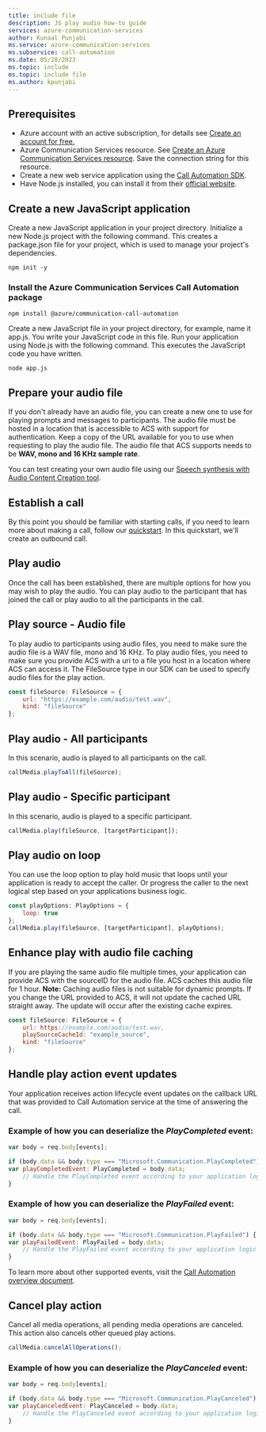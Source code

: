 ```yaml
---
title: include file
description: JS play audio how-to guide
services: azure-communication-services
author: Kunaal Punjabi
ms.service: azure-communication-services
ms.subservice: call-automation
ms.date: 05/28/2023
ms.topic: include
ms.topic: include file
ms.author: kpunjabi
---
```


## Prerequisites

- Azure account with an active subscription, for details see [Create an account for free.](https://azure.microsoft.com/free/)
- Azure Communication Services resource. See [Create an Azure Communication Services resource](../../../quickstarts/create-communication-resource.md?tabs=windows&pivots=platform-azp). Save the connection string for this resource. 
- Create a new web service application using the [Call Automation SDK](../../../quickstarts/call-automation/callflows-for-customer-interactions.md).
- Have Node.js installed, you can install it from their [official website](https://nodejs.org).

## Create a new JavaScript application
Create a new JavaScript application in your project directory. Initialize a new Node.js project with the following command. This creates a package.json file for your project, which is used to manage your project's dependencies. 

``` console
npm init -y
```

### Install the Azure Communication Services Call Automation package
``` console
npm install @azure/communication-call-automation
```

Create a new JavaScript file in your project directory, for example, name it app.js. You write your JavaScript code in this file. Run your application using Node.js with the following command. This executes the JavaScript code you have written. 

``` console
node app.js
```

## Prepare your audio file

If you don't already have an audio file, you can create a new one to use for playing prompts and messages to participants. The audio file must be hosted in a location that is accessible to ACS with support for authentication. Keep a copy of the URL available for you to use when requesting to play the audio file. The audio file that ACS supports needs to be **WAV, mono and 16 KHz sample rate**. 

You can test creating your own audio file using our [Speech synthesis with Audio Content Creation tool](../../../../cognitive-services/Speech-Service/how-to-audio-content-creation.md).

## Establish a call

By this point you should be familiar with starting calls, if you need to learn more about making a call, follow our [quickstart](../../../quickstarts/call-automation/quickstart-make-an-outbound-call.md). In this quickstart, we'll create an outbound call.

## Play audio

Once the call has been established, there are multiple options for how you may wish to play the audio. You can play audio to the participant that has joined the call or play audio to all the participants in the call.

## Play source - Audio file

To play audio to participants using audio files, you need to make sure the audio file is a WAV file, mono and 16 KHz. To play audio files, you need to make sure you provide ACS with a uri to a file you host in a location where ACS can access it. The FileSource type in our SDK can be used to specify audio files for the play action.

```javascript
const fileSource: FileSource = {
    url: "https://example.com/audio/test.wav",
    kind: "fileSource"
};
```

## Play audio - All participants

In this scenario, audio is played to all participants on the call. 

``` javascript 
callMedia.playToAll(fileSource);
```

## Play audio - Specific participant

In this scenario, audio is played to a specific participant.

``` javascript 
callMedia.play(fileSource, [targetParticipant]);
```

## Play audio on loop

You can use the loop option to play hold music that loops until your application is ready to accept the caller. Or progress the caller to the next logical step based on your applications business logic.

``` javascript
const playOptions: PlayOptions = {
    loop: true
};
callMedia.play(fileSource, [targetParticipant], playOptions);
```

## Enhance play with audio file caching

If you are playing the same audio file multiple times, your application can provide ACS with the sourceID for the audio file. ACS caches this audio file for 1 hour. **Note:** Caching audio files is not suitable for dynamic prompts. If you change the URL provided to ACS, it will not update the cached URL straight away. The update will occur after the existing cache expires.

``` javascript
const fileSource: FileSource = {
    url: https://example.com/audio/test.wav,
    playSourceCacheId: "example_source",
    kind: "fileSource"
};
```

## Handle play action event updates 

Your application receives action lifecycle event updates on the callback URL that was provided to Call Automation service at the time of answering the call. 

### Example of how you can deserialize the *PlayCompleted* event:

```javascript 
var body = req.body[events];

if (body.data && body.type === "Microsoft.Communication.PlayCompleted") {
var playCompletedEvent: PlayCompleted = body.data;
    // Handle the PlayCompleted event according to your application logic
}
```

### Example of how you can deserialize the *PlayFailed* event:

```javascript
var body = req.body[events];

if (body.data && body.type === "Microsoft.Communication.PlayFailed") {
var playFailedEvent: PlayFailed = body.data;
    // Handle the PlayFailed event according to your application logic
}
```

To learn more about other supported events, visit the [Call Automation overview document](../../../concepts/call-automation/call-automation.md#call-automation-webhook-events).

## Cancel play action

Cancel all media operations, all pending media operations are canceled. This action also cancels other queued play actions.

```javascript
callMedia.cancelAllOperations();
```

### Example of how you can deserialize the *PlayCanceled* event:

```javascript
var body = req.body[events];

if (body.data && body.type === "Microsoft.Communication.PlayCanceled") {
var playCanceledEvent: PlayCanceled = body.data;
    // Handle the PlayCanceled event according to your application logic
}
```
